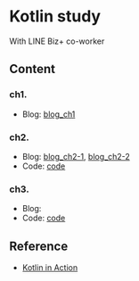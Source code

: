 # Kotlin study
With LINE Biz+ co-worker

## Content 
### ch1.
- Blog: [blog_ch1](https://doorbw.tistory.com/241)
### ch2.
- Blog: [blog_ch2-1](https://doorbw.tistory.com/242), [blog_ch2-2](https://doorbw.tistory.com/243)
- Code: [code](./src/main/kotlin/ch2) 
### ch3.
- Blog:
- Code: [code](./src/main/kotlin/ch3)
## Reference
- [Kotlin in Action](https://www.manning.com/books/kotlin-in-action)
